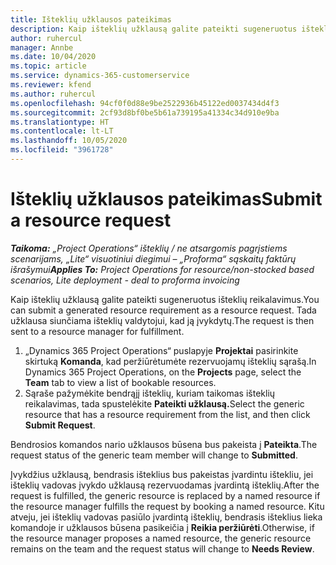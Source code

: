 ```yaml
---
title: Išteklių užklausos pateikimas
description: Kaip išteklių užklausą galite pateikti sugeneruotus išteklių reikalavimus. Tada užklausa siunčiama išteklių valdytojui, kad ją įvykdytų.
author: ruhercul
manager: Annbe
ms.date: 10/04/2020
ms.topic: article
ms.service: dynamics-365-customerservice
ms.reviewer: kfend
ms.author: ruhercul
ms.openlocfilehash: 94cf0f0d88e9be2522936b45122ed0037434d4f3
ms.sourcegitcommit: 2cf93d8bf0be5b61a739195a41334c34d910e9ba
ms.translationtype: HT
ms.contentlocale: lt-LT
ms.lasthandoff: 10/05/2020
ms.locfileid: "3961728"
---
```

# <a name="submit-a-resource-request"></a><span data-ttu-id="9f7ed-104">Išteklių užklausos pateikimas</span><span class="sxs-lookup"><span data-stu-id="9f7ed-104">Submit a resource request</span></span>

<span data-ttu-id="9f7ed-105">_**Taikoma:** „Project Operations“ išteklių / ne atsargomis pagrįstiems scenarijams, „Lite“ visuotiniui diegimui – „Proforma“ sąskaitų faktūrų išrašymui_</span><span class="sxs-lookup"><span data-stu-id="9f7ed-105">_**Applies To:** Project Operations for resource/non-stocked based scenarios, Lite deployment - deal to proforma invoicing_</span></span>

<span data-ttu-id="9f7ed-106">Kaip išteklių užklausą galite pateikti sugeneruotus išteklių reikalavimus.</span><span class="sxs-lookup"><span data-stu-id="9f7ed-106">You can submit a generated resource requirement as a resource request.</span></span> <span data-ttu-id="9f7ed-107">Tada užklausa siunčiama išteklių valdytojui, kad ją įvykdytų.</span><span class="sxs-lookup"><span data-stu-id="9f7ed-107">The request is then sent to a resource manager for fulfillment.</span></span>

1. <span data-ttu-id="9f7ed-108">„Dynamics 365 Project Operations“ puslapyje **Projektai** pasirinkite skirtuką **Komanda**, kad peržiūrėtumėte rezervuojamų išteklių sąrašą.</span><span class="sxs-lookup"><span data-stu-id="9f7ed-108">In Dynamics 365 Project Operations, on the **Projects** page, select the **Team** tab to view a list of bookable resources.</span></span> 
2. <span data-ttu-id="9f7ed-109">Sąraše pažymėkite bendrąjį išteklių, kuriam taikomas išteklių reikalavimas, tada spustelėkite **Pateikti užklausą.**</span><span class="sxs-lookup"><span data-stu-id="9f7ed-109">Select the generic resource that has a resource requirement from the list, and then click **Submit Request**.</span></span>

<span data-ttu-id="9f7ed-110">Bendrosios komandos nario užklausos būsena bus pakeista į **Pateikta**.</span><span class="sxs-lookup"><span data-stu-id="9f7ed-110">The request status of the generic team member will change to **Submitted**.</span></span>

<span data-ttu-id="9f7ed-111">Įvykdžius užklausą, bendrasis išteklius bus pakeistas įvardintu ištekliu, jei išteklių vadovas įvykdo užklausą rezervuodamas įvardintą išteklių.</span><span class="sxs-lookup"><span data-stu-id="9f7ed-111">After the request is fulfilled, the generic resource is replaced by a named resource if the resource manager fulfills the request by booking a named resource.</span></span> <span data-ttu-id="9f7ed-112">Kitu atveju, jei išteklių vadovas pasiūlo įvardintą išteklių, bendrasis išteklius lieka komandoje ir užklausos būsena pasikeičia į **Reikia peržiūrėti**.</span><span class="sxs-lookup"><span data-stu-id="9f7ed-112">Otherwise, if the resource manager proposes a named resource, the generic resource remains on the team and the request status will change to **Needs Review**.</span></span>
